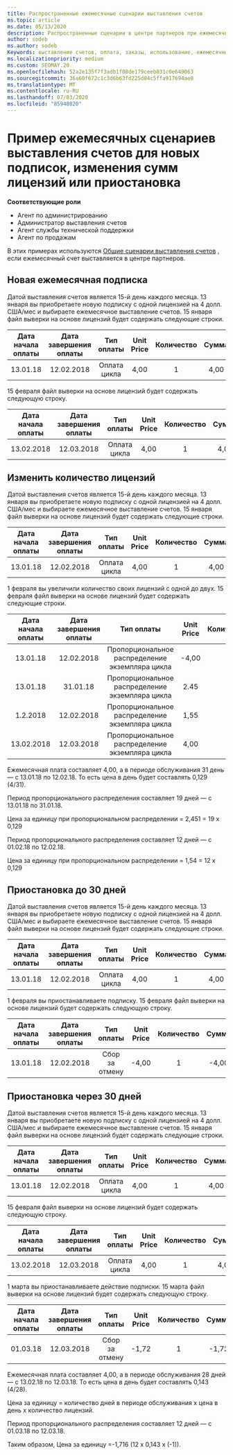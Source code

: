 ```yaml
---
title: Распространенные ежемесячные сценарии выставления счетов
ms.topic: article
ms.date: 05/13/2020
description: Распространенные сценарии в центре партнеров при ежемесячном выставлении счетов — включает добавление новых подписок, изменение количества лицензий и приостановку подписок.
author: sodeb
ms.author: sodeb
Keywords: выставление счетов, оплата, заказы, использование, ежемесячный счет, подписки, файл сверки
ms.localizationpriority: medium
ms.custom: SEOMAY.20
ms.openlocfilehash: 52a2e135f7f3adb1f08de179ceeb031c0e649063
ms.sourcegitcommit: 36a60f672c1c3d6b63fd225d04c5ffa917694ae0
ms.translationtype: MT
ms.contentlocale: ru-RU
ms.lasthandoff: 07/03/2020
ms.locfileid: "85948020"
---
```

# <a name="sample-monthly-billing-scenarios-for-new-subscriptions-changing-license-amounts-or-suspensions"></a>Пример ежемесячных сценариев выставления счетов для новых подписок, изменения сумм лицензий или приостановка

**Соответствующие роли**

- Агент по администрированию
- Администратор выставления счетов
- Агент службы технической поддержки
- Агент по продажам

В этих примерах используются [Общие сценарии выставления счетов](common-billing-scenarios.md) , если ежемесячный счет выставляется в центре партнеров.

## <a name="new-monthly-subscription"></a>Новая ежемесячная подписка

Датой выставления счетов является 15-й день каждого месяца. 13 января вы приобретаете новую подписку с одной лицензией на 4 долл. США/мес и выбираете ежемесячное выставление счетов. 15 января файл выверки на основе лицензий будет содержать следующие строки.

|Дата начала оплаты |Дата завершения оплаты |Тип оплаты |Unit Price |Количество |Сумма |
|       :---:      |    :---:       | :---:      |:---:      |:---:    |:---:  |
|13.01.18         |12.02.2018    |Оплата цикла   |4,00       |1        |4,00 |

15 февраля файл выверки на основе лицензий будет содержать следующую строку.

|Дата начала оплаты |Дата завершения оплаты |Тип оплаты |Unit Price |Количество |Сумма |
|       :---:      |    :---:       | :---:      |:---:      |:---:    |:---:  |
|13.02.2018         |12.03.2018    |Оплата цикла   |4,00       |1        |4,00 |

## <a name="change-license-quantity"></a>Изменить количество лицензий

Датой выставления счетов является 15-й день каждого месяца. 13 января вы приобретаете новую подписку с одной лицензией на 4 долл. США/мес и выбираете ежемесячное выставление счетов. 15 января файл выверки на основе лицензий будет содержать следующие строки.

|Дата начала оплаты |Дата завершения оплаты |Тип оплаты |Unit Price |Количество |Сумма |
|       :---:      |    :---:       | :---:      |:---:      |:---:    |:---:  |
|13.01.18         |12.02.2018    |Оплата цикла   |4,00       |1        |4,00    |

1 февраля вы увеличили количество своих лицензий с одной до двух. 15 февраля файл выверки на основе лицензий будет содержать следующие строки.

|Дата начала оплаты |Дата завершения оплаты |Тип оплаты |Unit Price |Количество |Сумма |
|       :---:      |    :---:       | :---:      |:---:      |:---:    |:---:  |
| 13.01.18        |12.02.2018    |Пропорциональное распределение экземпляра цикла   |-4,00       |1        |-4,00   |
|13.01.18         |31.01.18    | Пропорциональное распределение экземпляра цикла   |2.45       |1        |2.45    |
|1.2.2018         |12.02.2018    | Пропорциональное распределение экземпляра цикла   |1,55       |2        |3,10    |
|13.02.2018         |12.03.2018    | Пропорциональное распределение экземпляра цикла   |4,00       |2        |8,00    |

Ежемесячная плата составляет 4,00, а в периоде обслуживания 31 день — с 13.01.18 по 12.02.18. То есть цена в день будет составлять 0,129 (4/31).

Период пропорционального распределения составляет 19 дней — с 13.01.18 по 31.01.18.

Цена за единицу при пропорциональном распределении = 2,451 = 19 x 0,129

Период пропорционального распределения составляет 12 дней — с 01.02.18 по 12.02.18.

Цена за единицу при пропорциональном распределении = 1,54 = 12 x 0,129

## <a name="suspend-before-30-days"></a>Приостановка до 30 дней

Датой выставления счетов является 15-й день каждого месяца. 13 января вы приобретаете новую подписку с одной лицензией на 4 долл. США/мес и выбираете ежемесячное выставление счетов. 15 января файл выверки на основе лицензий будет содержать следующие строки.

|Дата начала оплаты |Дата завершения оплаты |Тип оплаты |Unit Price |Количество |Сумма |
|       :---:      |    :---:       | :---:      |:---:      |:---:    |:---:  |
|13.01.18         |12.02.2018    |Оплата цикла   |4,00       |1        |4,00    |

1 февраля вы приостанавливаете подписку. 15 февраля файл выверки на основе лицензий будет содержать следующую строку.

|Дата начала оплаты |Дата завершения оплаты |Тип оплаты |Unit Price |Количество |Сумма |
|       :---:      |    :---:       | :---:      |:---:      |:---:    |:---:  |
13.01.18|12.02.2018|Сбор за отмену|-4,00|1|-4,00

## <a name="suspend-after-30-days"></a>Приостановка через 30 дней

Датой выставления счетов является 15-й день каждого месяца. 13 января вы приобретаете новую подписку с одной лицензией на 4 долл. США/мес и выбираете ежемесячное выставление счетов. 15 января файл выверки на основе лицензий будет содержать следующие строки.

|Дата начала оплаты |Дата завершения оплаты |Тип оплаты |Unit Price |Количество |Сумма |
|       :---:      |    :---:       | :---:      |:---:      |:---:    |:---:  |
13.01.18|12.02.2018|Оплата цикла|4,00|1|4,00

15 февраля файл выверки на основе лицензий будет содержать следующую строку.

|Дата начала оплаты |Дата завершения оплаты |Тип оплаты |Unit Price |Количество |Сумма |
|       :---:      |    :---:       | :---:      |:---:      |:---:    |:---:  |
13.02.2018|12.03.2018|Оплата цикла|4,00|1|4,00

1 марта вы приостанавливаете действие подписки. 15 марта файл выверки на основе лицензий будет содержать следующую строку.

|Дата начала оплаты |Дата завершения оплаты |Тип оплаты |Unit Price |Количество |Сумма |
|       :---:      |    :---:       | :---:      |:---:      |:---:    |:---:  |
01.03.18|12.03.2018|Сбор за отмену|-1,72|1|-1,72

Ежемесячная плата составляет 4,00, а в периоде обслуживания 28 дней — с 13.02.18 по 12.03.18. То есть цена в день будет составлять 0,143 (4/28).

Цена за единицу = количество дней в периоде обслуживания х цена в день х количество лицензий.

Период пропорционального распределения составляет 12 дней — с 01.03.18 по 12.03.18.

Таким образом, Цена за единицу =-1,716 (12 x 0,143 x (-1)).
